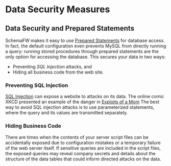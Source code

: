 # Data Security Measures

## Data Security and Prepared Statements

SchemaFW makes it easy to use
[Prepared Statements](https://en.wikipedia.org/wiki/Prepared_statement) for
database access.  In fact, the default configuration even prevents MySQL from
directly running a query: running stored procedures through prepared statements
are the only option for accessing the database.  This secures your data in two ways:

- Preventing _SQL Injection_ attacks, and
- Hiding all business code from the web site.

### Preventing SQL Injection 

[SQL Injection](https://en.wikipedia.org/wiki/SQL_injection) can expose a website
to attacks on its data.  The online comic XKCD presented an example of the danger in
[Exploits of a Mom](https://www.explainxkcd.com/wiki/index.php/327:_Exploits_of_a_Mom)
The best way to avoid SQL injection attacks is to use parameterized statements, where
the query and its values are transmitted separately.

### Hiding Business Code

There are times when the contents of your server script files can be accidentally
exposed due to configuration mistakes or a temporary failure of the web server
itself.  If sensitive queries are included in the script files, the exposed queries
may reveal company secrets and details about the structure of the data tables
that could inform directed attacks on the data.

